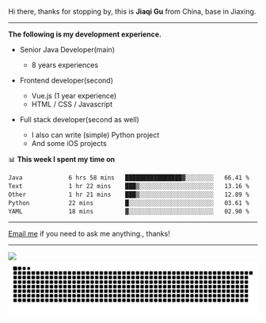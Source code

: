 Hi there, thanks for stopping by, this is **Jiaqi Gu** from China, base in Jiaxing.

---

**The following is my development experience.**

- Senior Java Developer(main)
  - 8 years experiences

- Frontend developer(second)
  - Vue.js (1 year experience)
  - HTML / CSS / Javascript
  
- Full stack developer(second as well)
  - I also can write (simple) Python project
  - And some iOS projects

📊 **This week I spent my time on**
<!--START_SECTION:waka-->

```txt
Java             6 hrs 58 mins   ████████████████▓░░░░░░░░   66.41 %
Text             1 hr 22 mins    ███▒░░░░░░░░░░░░░░░░░░░░░   13.16 %
Other            1 hr 21 mins    ███▒░░░░░░░░░░░░░░░░░░░░░   12.89 %
Python           22 mins         █░░░░░░░░░░░░░░░░░░░░░░░░   03.61 %
YAML             18 mins         ▓░░░░░░░░░░░░░░░░░░░░░░░░   02.90 %
```

<!--END_SECTION:waka-->

---

[Email me](mailto:htk2klwgr@mozmail.com?subject=Hiring_from_GitHub) if you need to ask me anything., thanks!

---

![]( https://visitor-badge.glitch.me/badge?page_id=githubgujiaqi)
![]( https://github.com/droid-Q/droid-Q/raw/output/github-contribution-grid-snake.svg#gh-dark-mode-only)
